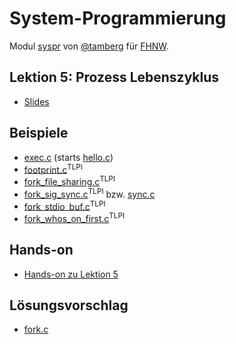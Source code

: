 # System-Programmierung
Modul [syspr]( https://www.fhnw.ch/de/studium/module/6008081) von [@tamberg](https://twitter.com/tamberg) für [FHNW](https://www.fhnw.ch/).

## Lektion 5: Prozess Lebenszyklus
- [Slides](http://www.tamberg.org/fhnw/2024/hs/Syspr05ProzessLebenszyklus.pdf)

## Beispiele
- [exec.c](exec.c) (starts [hello.c](hello.c))
- [footprint.c](http://man7.org/tlpi/code/online/dist/procexec/footprint.c.html)<sup>TLPI</sup>
- [fork_file_sharing.c](http://man7.org/tlpi/code/online/dist/procexec/fork_file_sharing.c.html)<sup>TLPI</sup>
- [fork_sig_sync.c](http://man7.org/tlpi/code/online/dist/procexec/fork_sig_sync.c.html)<sup>TLPI</sup> bzw. [sync.c](sync.c)
- [fork_stdio_buf.c](http://man7.org/tlpi/code/online/dist/procexec/fork_stdio_buf.c.html)<sup>TLPI</sup>
- [fork_whos_on_first.c](http://man7.org/tlpi/code/online/dist/procexec/fork_whos_on_first.c.html)<sup>TLPI</sup>

## Hands-on
- [Hands-on zu Lektion 5](../../../../fhnw-syspr-work-05/blob/master/README.md)

## Lösungsvorschlag
- [fork.c](fork.c)
